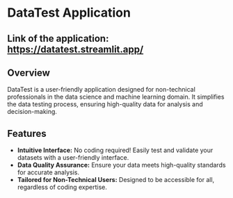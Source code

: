 # DataTest Application

## Link of the application: https://datatest.streamlit.app/

## Overview
DataTest is a user-friendly application designed for non-technical professionals in the data science and machine learning domain. It simplifies the data testing process, ensuring high-quality data for analysis and decision-making.

## Features
- **Intuitive Interface:** No coding required! Easily test and validate your datasets with a user-friendly interface.
- **Data Quality Assurance:** Ensure your data meets high-quality standards for accurate analysis.
- **Tailored for Non-Technical Users:** Designed to be accessible for all, regardless of coding expertise.
